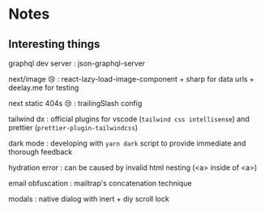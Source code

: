 # Notes

## Interesting things

graphql dev server
: json-graphql-server

next/image 😢
: react-lazy-load-image-component + sharp for data urls + deelay.me for testing

next static 404s 😢
: trailingSlash config

tailwind dx
: official plugins for vscode (`tailwind css intellisense`) and prettier (`prettier-plugin-tailwindcss`)

dark mode
: developing with `yarn dark` script to provide immediate and thorough feedback

hydration error
: can be caused by invalid html nesting (&lt;a&gt; inside of &lt;a&gt;)

email obfuscation
: mailtrap's concatenation technique

modals
: native dialog with inert + diy scroll lock
